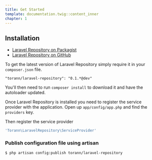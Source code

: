 ```yaml
---
title: Get Started
template: documentation.twig::content_inner
chapter: 1
---
```


## Installation

- [Laravel Repository on Packagist](https://packagist.org/packages/torann/laravel-repository)
- [Laravel Repository on GitHub](https://github.com/torann/laravel-repository)

To get the latest version of Laravel Repository simply require it in your `composer.json` file.

~~~
"torann/laravel-repository": "0.1.*@dev"
~~~

You'll then need to run `composer install` to download it and have the autoloader updated.

Once Laravel Repository is installed you need to register the service provider with the application. Open up `app/config/app.php` and find the `providers` key.

Then register the service provider

```php
'Torann\LaravelRepository\ServiceProvider'
```

### Publish configuration file using artisan

```
$ php artisan config:publish torann/laravel-repository
```
